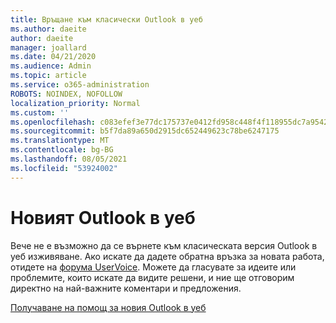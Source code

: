 ```yaml
---
title: Връщане към класически Outlook в уеб
ms.author: daeite
author: daeite
manager: joallard
ms.date: 04/21/2020
ms.audience: Admin
ms.topic: article
ms.service: o365-administration
ROBOTS: NOINDEX, NOFOLLOW
localization_priority: Normal
ms.custom: ''
ms.openlocfilehash: c083efef3e77dc175737e0412fd958c448f4f118955dc7a95427dab831ccbe4d
ms.sourcegitcommit: b5f7da89a650d2915dc652449623c78be6247175
ms.translationtype: MT
ms.contentlocale: bg-BG
ms.lasthandoff: 08/05/2021
ms.locfileid: "53924002"
---
```

# <a name="the-new-outlook-on-the-web"></a>Новият Outlook в уеб

Вече не е възможно да се върнете към класическата версия Outlook в уеб изживяване. Ако искате да дадете обратна връзка за новата работа, отидете на [форума UserVoice](https://go.microsoft.com/fwlink/?linkid=2103182). Можете да гласувате за идеите или проблемите, които искате да видите решени, и ние ще отговорим директно на най-важните коментари и предложения.

[Получаване на помощ за новия Outlook в уеб](https://support.office.com/article/017014cd-2ad0-41ab-8473-6bd8c349d4f8)